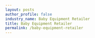 ```yaml
---
layout: posts 
author_profile: false 
industry_name: Baby Equipment Retailer
title: Baby Equipment Retailer
permalink: /baby-equipment-retailer
---
```

